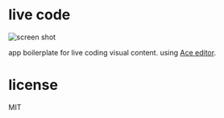 # live code

![screen shot](https://raw.github.com/robbykraft/live-code/master/readme/screenshot.gif)

app boilerplate for live coding visual content. using [Ace editor](https://ace.c9.io/).

# license

MIT